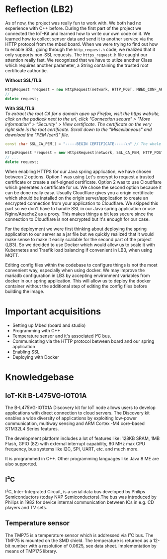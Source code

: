 # Reflection (LB2)
As of now, the project was really fun to work with. We both had no experience with C++ before. During the first part of the project we connected the IoT-Kit and learned how to write our own code on it. We learned how to collect sensor data and send it to another service via the HTTP protocol from the mbed board. When we were trying to find out how to enable SSL, going through the `http_request.h` code, we realized that it only supports non-SSL requests. The `https_request.h` file caught our attention really fast. We recognized that we have to utilze another Class which requires another parameter, a String containing the trusted root certificate authoritie.

**Without SSL/TLS**:
```cpp
HttpRequest *request = new HttpRequest(network, HTTP_POST, MBED_CONF_APP_SPRING_API_URL);
// ...
delete request;
```

**With SSL/TLS**:  
*To extract the root CA for a domain open up Firefox, visit the https website, click on the padlock next to the url, click "Connection secure" > "More information" > "Security" > View certificate. The certificate on the very right side is the root certificate. Scroll down to the "Miscellaneous" and download the "PEM (cert)" file.*
```cpp
const char SSL_CA_PEM[] = "-----BEGIN CERTIFICATE-----\n" // The whole certificate

HttpsRequest *request = new HttpsRequest(network, SSL_CA_PEM, HTTP_POST, MBED_CONF_APP_SPRING_API_URL);
// ...
delete request;
```

When enabling HTTPS for our Java spring application, we have chosen between 2 options. Option 1 was using Let's encrypt to request a trusted certificate or create a self-signed certificate. Option 2 was to use Cloudflare which generates a certificate for us. We chose the second option because it can be done really easy. Usually Cloudflare gives you a origin certificate which should be installed on the origin server/application to create an encrypted connection from your application to Cloudflare. We skipped this part so we don't have to handle SSL in our Java spring application or use Nginx/Apache2 as a proxy. This makes things a bit less secure since the connection to Cloudflare is not encrypted but it's enough for our case.

For the deployment we were first thinking about deploying the spring application to our server as a jar file but we quickly realized that it would make sense to make it easily scalable for the second part of the project (LB3). So we decided to use Docker which would allow us to scale it with Kubernetes and Traefik load balancing if convenient in LB3, when using MQTT.

Editing config files within the codebase to configure things is not the most convenient way, especially when using docker. We may improve the mariadb configuration in LB3 by accepting environment variables from docker in our spring application. This will allow us to deploy the docker container without the additional step of editing the config files before building the image.

# Important acquisitions
* Setting up Mbed (board and studio)
* Programming with C++
* Temperature sensor and it's associated I²C bus.
* Communicating via the HTTP protocol between board and our spring application
* Enabling SSL
* Deploying with Docker

# Knowledgebase

## IoT-Kit B-L475VG-IOT01A 
The B-L475VG-IOT01A Discovery kit for IoT node allows users to develop applications with direct connection to cloud servers. The Discovery kit enables a wide diversity of applications by exploiting low-power communication, multiway sensing and ARM Cortex -M4 core-based STM32L4 Series features. 

The development platform includes a lot of features like: 128KB SRAM, 1MB Flash, GPIO (82) with external interrupt capability, 80 MHz max CPU frequency, bus systems like I2C, SPI, UART, etc. and much more.

It is programmed in C++. Other programming languages like Java 8 ME are also supported.

## I²C
I²C, Inter-Integrated Circuit, is a serial data bus developed by Philips Semiconductors (today NXP Semiconductors).The bus was introduced by Philips in 1982 for device internal communication between ICs in e.g. CD players and TV sets.

## Temperature sensor
The TMP75 is a temperature sensor which is addressed via I²C bus. The TMP75 is mounted on the SMD shield. The temperature is returned as a 12-bit number with a resolution of 0.0625, see data sheet. Implementation by means of TMP175 library.